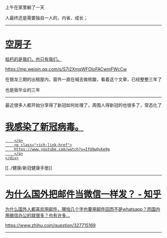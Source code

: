 
上午在家里躺了一天

人最终还是需要独自一人的，内省、成长；

---
<div class="rich-link-card-container"><a class="rich-link-card" href="https://mp.weixin.qq.com/s/S7i2XmqWFOIoFACwmFWcCw" target="_blank">
	<div class="rich-link-image-container">
		<div class="rich-link-image" style="background-image: url('http://mmbiz.qpic.cn/mmbiz_jpg/PGRRPj5c38bU3LHYcHucynibVnKGkY64nrXyycB6wymXW7SOs9rNJiagicQevHNab62niamxkKbLtJzj6GDGuwOhcg/0?wx_fmt=jpeg')">
	</div>
	</div>
	<div class="rich-link-card-text">
		<h1 class="rich-link-card-title">空房子</h1>
		<p class="rich-link-card-description">
		枯朽的是我们，也只有我们。
		</p>
		<p class="rich-link-href">
		https://mp.weixin.qq.com/s/S7i2XmqWFOIoFACwmFWcCw
		</p>
	</div>
</a></div>

在银龙三期的出租屋内，窗外一直在喊去做核酸，看着这个文章，已经整整三年了

也是我毕业的三年

---

最近很多人都开始分享得了新冠如何处理了，周围人得新冠的也很多了，常态化了

<div class="rich-link-card-container"><a class="rich-link-card" href="https://www.youtube.com/watch?v=IfUOwQvke9g" target="_blank">
	<div class="rich-link-image-container">
		<div class="rich-link-image" style="background-image: url('https://www.youtube.com/embed/IfUOwQvke9g?feature=oembed')">
	</div>
	</div>
	<div class="rich-link-card-text">
		<h1 class="rich-link-card-title">我感染了新冠病毒。</h1>
		<p class="rich-link-card-description">
		
		</p>
		<p class="rich-link-href">
		https://www.youtube.com/watch?v=IfUOwQvke9g
		</p>
	</div>
</a></div>
[[../健康/新冠健康手册]]

---


<div class="rich-link-card-container"><a class="rich-link-card" href="https://www.zhihu.com/question/327715169" target="_blank">
	<div class="rich-link-image-container">
		<div class="rich-link-image" style="background-image: url('https://static.zhihu.com/heifetz/assets/apple-touch-icon-152.81060cab.png')">
	</div>
	</div>
	<div class="rich-link-card-text">
		<h1 class="rich-link-card-title">为什么国外把邮件当微信一样发？ - 知乎</h1>
		<p class="rich-link-card-description">
		为什么国外人都喜欢用邮件，哪怕几个字也要用邮件回而不是whatsapp？而国内用微信办公的就很多？也有许多…
		</p>
		<p class="rich-link-href">
		https://www.zhihu.com/question/327715169
		</p>
	</div>
</a></div>

---





